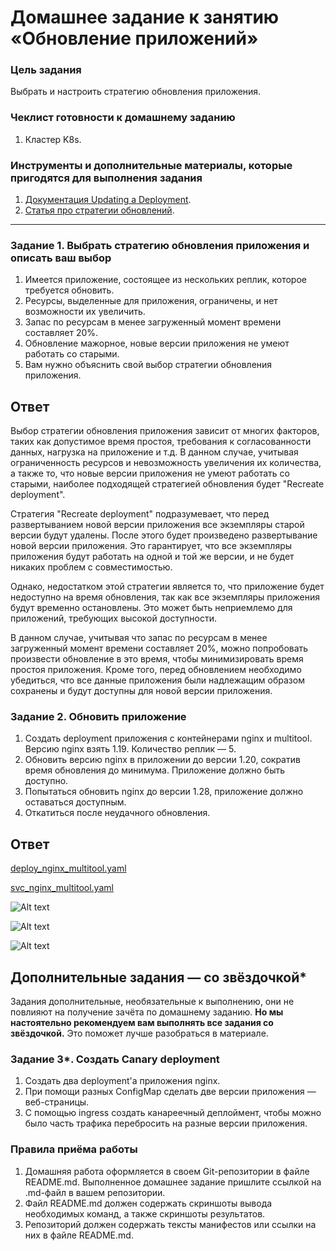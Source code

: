 # Домашнее задание к занятию «Обновление приложений»

### Цель задания

Выбрать и настроить стратегию обновления приложения.

### Чеклист готовности к домашнему заданию

1. Кластер K8s.

### Инструменты и дополнительные материалы, которые пригодятся для выполнения задания

1. [Документация Updating a Deployment](https://kubernetes.io/docs/concepts/workloads/controllers/deployment/#updating-a-deployment).
2. [Статья про стратегии обновлений](https://habr.com/ru/companies/flant/articles/471620/).

---

### Задание 1. Выбрать стратегию обновления приложения и описать ваш выбор

1. Имеется приложение, состоящее из нескольких реплик, которое требуется обновить.
2. Ресурсы, выделенные для приложения, ограничены, и нет возможности их увеличить.
3. Запас по ресурсам в менее загруженный момент времени составляет 20%.
4. Обновление мажорное, новые версии приложения не умеют работать со старыми.
5. Вам нужно объяснить свой выбор стратегии обновления приложения.

## Ответ

Выбор стратегии обновления приложения зависит от многих факторов, таких как допустимое время простоя, требования к согласованности данных, нагрузка на приложение и т.д. В данном случае, учитывая ограниченность ресурсов и невозможность увеличения их количества, а также то, что новые версии приложения не умеют работать со старыми, наиболее подходящей стратегией обновления будет "Recreate deployment".

Стратегия "Recreate deployment" подразумевает, что перед развертыванием новой версии приложения все экземпляры старой версии будут удалены. После этого будет произведено развертывание новой версии приложения. Это гарантирует, что все экземпляры приложения будут работать на одной и той же версии, и не будет никаких проблем с совместимостью.

Однако, недостатком этой стратегии является то, что приложение будет недоступно на время обновления, так как все экземпляры приложения будут временно остановлены. Это может быть неприемлемо для приложений, требующих высокой доступности.

В данном случае, учитывая что запас по ресурсам в менее загруженный момент времени составляет 20%, можно попробовать произвести обновление в это время, чтобы минимизировать время простоя приложения. Кроме того, перед обновлением необходимо убедиться, что все данные приложения были надлежащим образом сохранены и будут доступны для новой версии приложения.

### Задание 2. Обновить приложение

1. Создать deployment приложения с контейнерами nginx и multitool. Версию nginx взять 1.19. Количество реплик — 5.
2. Обновить версию nginx в приложении до версии 1.20, сократив время обновления до минимума. Приложение должно быть доступно.
3. Попытаться обновить nginx до версии 1.28, приложение должно оставаться доступным.
4. Откатиться после неудачного обновления.

## Ответ

[deploy_nginx_multitool.yaml](https://github.com/wineperm/SHDEVOPS-2/blob/main/kuber-homeworks/3.4/deploy_nginx_multitool.yaml)

[svc_nginx_multitool.yaml](https://github.com/wineperm/SHDEVOPS-2/blob/main/kuber-homeworks/3.4/svc_nginx_multitool.yaml)

![Alt text](https://github.com/wineperm/SHDEVOPS-2/assets/15356046/299dd024-62ed-4693-a0aa-5b7421604db6)

![Alt text](https://github.com/wineperm/SHDEVOPS-2/assets/15356046/026eb5d1-5966-463f-be31-3bd6634a3cea)

![Alt text](https://github.com/wineperm/SHDEVOPS-2/assets/15356046/4f9795a0-c5be-43a9-9d08-5024359c5a03)

## Дополнительные задания — со звёздочкой\*

Задания дополнительные, необязательные к выполнению, они не повлияют на получение зачёта по домашнему заданию. **Но мы настоятельно рекомендуем вам выполнять все задания со звёздочкой.** Это поможет лучше разобраться в материале.

### Задание 3\*. Создать Canary deployment

1. Создать два deployment'а приложения nginx.
2. При помощи разных ConfigMap сделать две версии приложения — веб-страницы.
3. С помощью ingress создать канареечный деплоймент, чтобы можно было часть трафика перебросить на разные версии приложения.

### Правила приёма работы

1. Домашняя работа оформляется в своем Git-репозитории в файле README.md. Выполненное домашнее задание пришлите ссылкой на .md-файл в вашем репозитории.
2. Файл README.md должен содержать скриншоты вывода необходимых команд, а также скриншоты результатов.
3. Репозиторий должен содержать тексты манифестов или ссылки на них в файле README.md.
